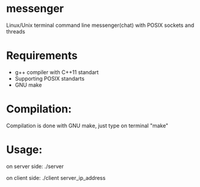 # messenger
Linux/Unix terminal command line messenger(chat) with POSIX sockets and threads

# Requirements
- g++ compiler with C++11 standart
- Supporting POSIX standarts
- GNU make

# Compilation:

Compilation is done with GNU make, just type on terminal "make"

# Usage:

on server side:
./server

on client side:
./client server_ip_address

